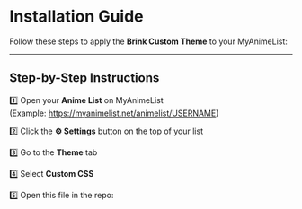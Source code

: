 # Installation Guide 

Follow these steps to apply the **Brink Custom Theme** to your MyAnimeList:

---

## Step-by-Step Instructions

1️⃣ Open your **Anime List** on MyAnimeList  
(Example: https://myanimelist.net/animelist/USERNAME)

2️⃣ Click the **⚙ Settings** button on the top of your list

3️⃣ Go to the **Theme** tab

4️⃣ Select **Custom CSS**

5️⃣ Open this file in the repo:
